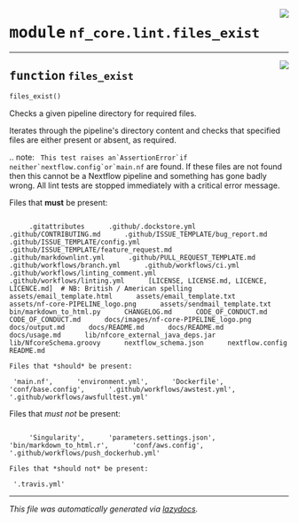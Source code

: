 <!-- markdownlint-disable -->

<a href="../../../../../../tools/nf_core/lint/files_exist.py#L0"><img align="right" style="float:right;" src="https://img.shields.io/badge/-source-cccccc?style=flat-square"></a>

# <kbd>module</kbd> `nf_core.lint.files_exist`

---

<a href="../../../../../../tools/nf_core/lint/files_exist.py#L6"><img align="right" style="float:right;" src="https://img.shields.io/badge/-source-cccccc?style=flat-square"></a>

## <kbd>function</kbd> `files_exist`

```python
files_exist()
```

Checks a given pipeline directory for required files.

Iterates through the pipeline's directory content and checks that specified files are either present or absent, as required.

.. note:
`` This test raises an`AssertionError`if neither`nextflow.config`or`main.nf`` are found. If these files are not found then this cannot be a Nextflow pipeline and something has gone badly wrong. All lint tests are stopped immediately with a critical error message.

Files that **must** be present:

```

     .gitattributes      .github/.dockstore.yml      .github/CONTRIBUTING.md      .github/ISSUE_TEMPLATE/bug_report.md      .github/ISSUE_TEMPLATE/config.yml      .github/ISSUE_TEMPLATE/feature_request.md      .github/markdownlint.yml      .github/PULL_REQUEST_TEMPLATE.md      .github/workflows/branch.yml      .github/workflows/ci.yml      .github/workflows/linting_comment.yml      .github/workflows/linting.yml      [LICENSE, LICENSE.md, LICENCE, LICENCE.md]  # NB: British / American spelling      assets/email_template.html      assets/email_template.txt      assets/nf-core-PIPELINE_logo.png      assets/sendmail_template.txt      bin/markdown_to_html.py      CHANGELOG.md      CODE_OF_CONDUCT.md      CODE_OF_CONDUCT.md      docs/images/nf-core-PIPELINE_logo.png      docs/output.md      docs/README.md      docs/README.md      docs/usage.md      lib/nfcore_external_java_deps.jar      lib/NfcoreSchema.groovy      nextflow_schema.json      nextflow.config      README.md

Files that *should* be present:
```

     'main.nf',      'environment.yml',      'Dockerfile',      'conf/base.config',      '.github/workflows/awstest.yml',      '.github/workflows/awsfulltest.yml'

Files that _must not_ be present:

```

     'Singularity',      'parameters.settings.json',      'bin/markdown_to_html.r',      'conf/aws.config',      '.github/workflows/push_dockerhub.yml'

Files that *should not* be present:
```

     '.travis.yml'

---

_This file was automatically generated via [lazydocs](https://github.com/ml-tooling/lazydocs)._
